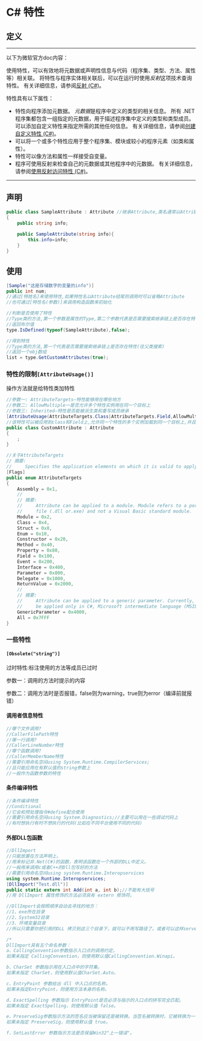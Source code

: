 

# C# 特性

## 定义

---

以下为微软官方doc内容：

使用特性，可以有效地将元数据或声明性信息与代码（程序集、类型、方法、属性等）相关联。 将特性与程序实体相关联后，可以在运行时使用*反射*这项技术查询特性。 有关详细信息，请参阅[反射 (C#)](https://docs.microsoft.com/zh-cn/dotnet/csharp/programming-guide/concepts/reflection)。

特性具有以下属性：

- 特性向程序添加元数据。 *元数据*是程序中定义的类型的相关信息。 所有 .NET 程序集都包含一组指定的元数据，用于描述程序集中定义的类型和类型成员。 可以添加自定义特性来指定所需的其他任何信息。 有关详细信息，请参阅[创建自定义特性 (C#)](https://docs.microsoft.com/zh-cn/dotnet/csharp/programming-guide/concepts/attributes/creating-custom-attributes)。
- 可以将一个或多个特性应用于整个程序集、模块或较小的程序元素（如类和属性）。
- 特性可以像方法和属性一样接受自变量。
- 程序可使用反射来检查自己的元数据或其他程序中的元数据。 有关详细信息，请参阅[使用反射访问特性 (C#)](https://docs.microsoft.com/zh-cn/dotnet/csharp/programming-guide/concepts/attributes/accessing-attributes-by-using-reflection)。

---

## 声明

```C#
public class SampleAttribute : Attribute //继承Attribute,类名通常以Attribute结尾
{
    public string info;
    
    public SampleAttribute(string info){
        this.info=info;
    }
}
```

## 使用

```c#
[Sample("这是存储数字的变量的info")]
public int num;
//通过[特姓名]来使用特性,如果特性名以Attribute结尾则调用时可以省略Attribute
//也可通过[特性名(参数)]来调用构造函数来初始化
```

```c#
//判断是否使用了特性
//Type类的方法,第一个参数是属性的Type,第二个参数代表是否需要搜索继承链上是否存在特性(往父类搜索)
//返回布尔值
type.IsDefined(typeof(SampleAttribute),false);

//得到特性
//Type类的方法,第一个代表是否需要搜索继承链上是否存在特性(往父类搜索)
//返回一个obj数组
list = type.GetCustomAttributes(true);
```

### 特性的限制`[AttributeUsage()]`

操作方法就是给特性类加特性

```C#
//参数一: AttributeTargets—特性能够用在哪些地方
//参数二: AllowMultiple一是否允许多个特性实例用在同一个目标上
//参数三: Inherited—特性是否能被派生类和重写成员继承
[AttributeUsage(AttributeTargets.Class|AttributeTargets.Field,AllowMultiple = true, Inherited=true)]
//该特性可以被应用到class和Field上,允许同一个特性的多个实例加载到同一个目标上,并且有需该特性被派生类和重写成员继承
public class CustomAttribute : Attribute 
{
	;
}

```

```C#
//关于AttributeTargets
// 摘要:
//     Specifies the application elements on which it is valid to apply an attribute.
[Flags]
public enum AttributeTargets
{
    Assembly = 0x1,
    //
    // 摘要:
    //     Attribute can be applied to a module. Module refers to a portable executable
    //     file (.dll or.exe) and not a Visual Basic standard module.
    Module = 0x2,
    Class = 0x4,
    Struct = 0x8,
    Enum = 0x10,
    Constructor = 0x20,
    Method = 0x40,
    Property = 0x80,
    Field = 0x100,
    Event = 0x200,
    Interface = 0x400,
    Parameter = 0x800,
    Delegate = 0x1000,
    ReturnValue = 0x2000,
    //
    // 摘要:
    //     Attribute can be applied to a generic parameter. Currently, this attribute can
    //     be applied only in C#, Microsoft intermediate language (MSIL), and emitted code.
    GenericParameter = 0x4000,
    All = 0x7FFF
}
```

### 一些特性

#### `[Obsolete("string")]`

过时特性:标注使用的方法等成员已过时

参数一：调用的方法时提示的内容

参数二：调用方法时是否报错，false则为warning，true则为error（编译前就报错）

#### 调用者信息特性

```c#
//哪个文件调用?
//CallerFilePath特性
//哪一行调用?
//CallerLineNumber特性
//哪个函数调用?
//CallerMemberName特性
//需要引用命名空间using System.Runtime.CompilerServices;
//且只能应用在有默认值的string参数上
//一般作为函数参数的特性
```

#### 条件编译特性

```C#
//条件编译特性
//Conditional
//它会和预处理指令#define配合使用
//需要引用命名空间using System.Diagnostics;//主要可以用在一些调试代码上
//有时想执行有时不想执行的代码(比如在不同平台使用不同的代码)
```

#### 外部DLL包函数

```c#
//DllImport
//只能放置在方法声明上。 
//用来标记非.Net(C#)的函数，表明该函数在一个外部的DLL中定义。
//一般用来调用c或者C++的Dll包写好的方法
//需要引用命名空间using system.Runtime.Interopservices
using system.Runtime.Interopservices;
[DllImport("Test.dll")]
public static extern int Add(int a, int b);//不能有大括号
//用 DllImport 属性修饰的方法必须具有 extern 修饰符。

//DllImport会按照顺序自动去寻找的地方：
//1、exe所在目录
//2、System32目录
//3、环境变量目录
//所以只需要你把引用的DLL 拷贝到这三个目录下，就可以不用写路径了。或者可以这样server.MapPath(.\bin\*.dll)web中的，同时也是应用程序中的，后来发现用[DllImport(@"C:\OJ\Bin\Judge.dll")]这样指定DLL的绝对路径就可以正常装载。

/*
DllImport具有五个命名参数：  
a、CallingConvention参数指示入口点的调用约定。
如果未指定 CallingConvention，则使用默认值CallingConvention.Winapi。

b、CharSet 参数指示用在入口点中的字符集。
如果未指定 CharSet，则使用默认值CharSet.Auto。

c、EntryPoint 参数给出 dll 中入口点的名称。
如果未指定EntryPoint，则使用方法本身的名称。      

d、ExactSpelling 参数指示 EntryPoint是否必须与指示的入口点的拼写完全匹配。
如果未指定 ExactSpelling，则使用默认值 false。

e、PreserveSig参数指示方法的签名应当被保留还是被转换。当签名被转换时，它被转换为一个具有 HRESULT返回值和该返回值的一个名为 retval的附加输出参数的签名。
如果未指定 PreserveSig，则使用默认值 true。      

f、SetLastError 参数指示方法是否保留Win32"上一错误"。

```

